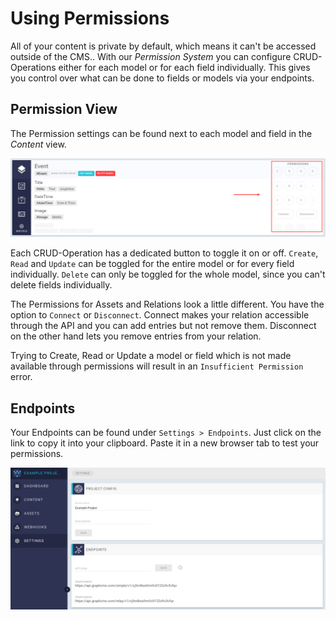 # Using Permissions

All of your content is private by default, which means it can't be accessed outside of the CMS.. With our *Permission System* you can configure CRUD-Operations either for each model or for each field individually. This gives you control over what can be done to fields or models via your endpoints.

## Permission View

The Permission settings can be found next to each model and field in the *Content* view.

![Permission View](../img/guides/permission_view.png)

Each CRUD-Operation has a dedicated button to toggle it on or off. `Create`, `Read` and `Update` can be toggled for the entire model or for every field individually. `Delete` can only be toggled for the whole model, since you can't delete fields individually.

The Permissions for Assets and Relations look a little different. You have the option to `Connect` or `Disconnect`. Connect makes your relation accessible through the API and you can add entries but not remove them. Disconnect on the other hand lets you remove entries from your relation.

Trying to Create, Read or Update a model or field which is not made available through permissions will result in an `Insufficient Permission` error.

## Endpoints

Your Endpoints can be found under `Settings > Endpoints`. Just click on the link to copy it into your clipboard. Paste it in a new browser tab to test your permissions.

![Endpoint Settings](../img/guides/endpoints.png)